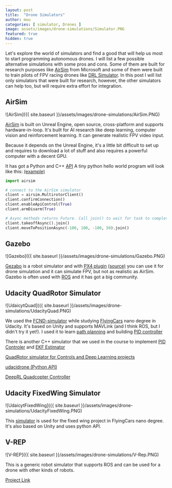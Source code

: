 ```yaml
---
layout: post
title:  "Drone Simulators"
author: mou
categories: [ simulator, Drones ]
image: assets/images/drone-simulations/Simulator.PNG
featured: true
hidden: true
---
```



Let's explore the world of simulators and find a good that will help us most to start programming autonomous drones.
I will list a few possible alternative simulations with some pros and cons.
Some of them are built for research purposes like [AirSim](https://github.com/Microsoft/AirSim) from Microsoft
and some of them were built to train pilots of FPV racing drones like [DRL  Simulator](https://store.steampowered.com/app/641780/The_Drone_Racing_League_Simulator).
In this post I will list only simulators that were built for research, however, the other simulators can help too, but will require extra effort for integration.

## AirSim

![AirSim]({{ site.baseurl }}/assets/images/drone-simulations/AirSim.PNG)

[AirSim](https://github.com/Microsoft/AirSim) is built on Unreal Engine, open source, cross-platform and supports hardware-in-loop. It's built for AI research like deep learning, computer vision and reinforcement learning. It can generate realistic FPV video input.

Because it depends on the Unreal Engine, it's a little bit difficult to set up and requires to download a lot of stuff and also requires a powerful computer with a decent GPU.

It has got a Python and C++ [API](https://github.com/Microsoft/AirSim/blob/master/docs/apis.md)
A tiny python hello world program will look like this: [(example)](https://github.com/Microsoft/AirSim/blob/master/PythonClient/multirotor/hello_drone.py)
```python
import airsim

# connect to the AirSim simulator 
client = airsim.MultirotorClient()
client.confirmConnection()
client.enableApiControl(True)
client.armDisarm(True)

# Async methods returns Future. Call join() to wait for task to complete.
client.takeoffAsync().join()
client.moveToPositionAsync(-100, 100, -100, 50).join()
```

## Gazebo

![Gazebo]({{ site.baseurl }}/assets/images/drone-simulations/Gazebo.PNG)

[Gezabo](https://github.com/PX4/sitl_gazebo) is a robot simulator and with [PX4 plugin](http://dev.px4.io/en/simulation/gazebo.html) [(source)](https://github.com/PX4/sitl_gazebo) you can use it for drone simulation and it can simulate FPV, but not as realistic as AirSim.
Gazebo is often used with [ROS](https://dev.px4.io/en/ros) and it has got a big community.


## Udacity QuadRotor Simulator

![UdaicytQuad]({{ site.baseurl }}/assets/images/drone-simulations/UdacityQuad.PNG)

We used the [FCND-simulator](https://github.com/udacity/FCND-Simulator-Releases/releases) while studying [FlyingCars](https://www.udacity.com/course/flying-car-nanodegree--nd787) nano degree in Udacity. It's based on Unity and supports MAVLink (and I think ROS, but I didn't try it yet!).
I used it to learn [path planning](https://github.com/dosht/FCND-Motion-Planning) and building [PID controller](https://github.com/dosht/FCND-Controls)

There is another C++ simulator that we used in the course to implement [PID Controler](https://github.com/dosht/FCND-Controls-CPP) and [EKF Estimator](https://github.com/dosht/FCND-Estimation-CPP)

[QuadRotor simulator for Controls and Deep Learning projects](https://github.com/dosht/FCND-Estimation-CPP)

[udacidrone (Python API)](https://github.com/udacity/udacidrone)

[DeepRL Quadcopter Controller](https://github.com/udacity/RL-Quadcopter)

## Udacity FixedWing Simulator

![UdaicytFixedWing]({{ site.baseurl }}/assets/images/drone-simulations/UdacityFixedWing.PNG)

This [simulator](https://github.com/udacity/FCND-FixedWing/releases) is used for the fixed wing project in FlyingCars nano degree. It's also based on Unity and uses python API. 

## V-REP


![V-REP]({{ site.baseurl }}/assets/images/drone-simulations/V-Rep.PNG)

This is a generic robot simulator that supports ROS and can be used for a drone with other kinds of robots.

[Project Link](http://coppeliarobotics.com)

